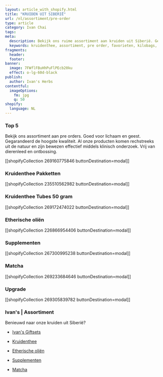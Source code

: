 ```yaml
---
layout: article_with_shopify.html
title: "KRUIDEN UIT SIBERIË"
url: /nl/assortiment/pre-order
type: article
category: Ivan Chai
tags:
meta:
  description: Bekijk ons ruime assortiment aan kruiden uit Siberië. Gegarandeerd de hoogste kwaliteit volgens Eco7 Standaard. Benieuwd naar onze pre orders?
  keywords: kruidenthee, assortiment, pre order, favorieten, kilobags, inzichten, geschenkdoos
fragments:
  header:
  footer:
banner:
  image: 7FWflFBuHhPuFlPEcb20ku
  effect: o-lg-60d-black
publish:
  author: Ivan's Herbs
contentful:
  imageOptions:
    fm: jpg
    q: 50
shopify:
  language: NL
---
```

### Top 5

Bekijk ons assortiment aan pre orders. Goed voor lichaam en geest. Gegarandeerd de hoogste kwaliteit. Al onze producten komen rechstreeks uit de natuur en zijn bewezen effectief middels klinisch onderzoek. Vrij van dierenleed en ontbossing.

[[shopifyCollection 269160775846 buttonDestination=modal]]

### Kruidenthee Pakketten
[[shopifyCollection 235510562982 buttonDestination=modal]]

### Kruidenthee Tubes 50 gram
[[shopifyCollection 269172474022 buttonDestination=modal]]

### Etherische oliën
[[shopifyCollection 226866954406 buttonDestination=modal]]

### Supplementen
[[shopifyCollection 267300995238 buttonDestination=modal]]

### Matcha
[[shopifyCollection 269233684646 buttonDestination=modal]]

### Upgrade
[[shopifyCollection 269305839782 buttonDestination=modal]]

### Ivan's | Assortiment

Benieuwd naar onze kruiden uit Siberië?

* [Ivan's Giftsets](/nl/assortiment/ivans-giftsets)

* [Kruidenthee](/nl/assortiment/ivans-assortiment-siberische-kruidenthee)

* [Etherische oliën](/nl/assortiment/ivans-assortiment-etherische-olien)

* [Supplementen](/nl/assortiment/ivans-assortiment-supplementen)

* [Matcha](/nl/assortiment/ivans-assortiment-siberische-matcha)
